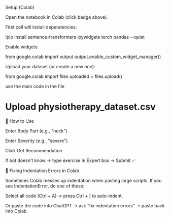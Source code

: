 Setup (Colab)

Open the notebook in Colab (click badge above).

First cell will install dependencies:

!pip install sentence-transformers ipywidgets torch pandas --quiet


Enable widgets:

from google.colab import output
output.enable_custom_widget_manager()


Upload your dataset (or create a new one):

from google.colab import files
uploaded = files.upload()

use the main code in the file
# Upload physiotherapy_dataset.csv

🧠 How to Use

Enter Body Part (e.g., "neck")

Enter Severity (e.g., "severe")

Click Get Recommendation

If bot doesn’t know → type exercise in Expert box → Submit ✅

🔧 Fixing Indentation Errors in Colab

Sometimes Colab messes up indentation when pasting large scripts.
If you see IndentationError, do one of these:

Select all code (Ctrl + A) → press Ctrl + ] to auto-indent.

Or paste the code into ChatGPT → ask “fix indentation errors” → paste back into Colab.
